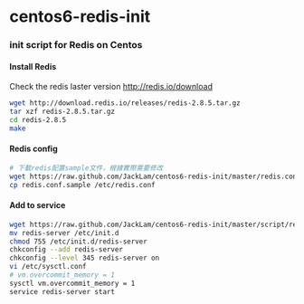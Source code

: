 centos6-redis-init
==================

### init script for Redis on Centos

#### Install Redis

Check the redis laster version http://redis.io/download

```bash
wget http://download.redis.io/releases/redis-2.8.5.tar.gz
tar xzf redis-2.8.5.tar.gz
cd redis-2.8.5
make
```

#### Redis config
```bash
# 下載redis配置sample文件，根據實際需要修改
wget https://raw.github.com/JackLam/centos6-redis-init/master/redis.conf.sample
cp redis.conf.sample /etc/redis.conf
```

#### Add to service
```bash
wget https://raw.github.com/JackLam/centos6-redis-init/master/script/redis-server
mv redis-server /etc/init.d
chmod 755 /etc/init.d/redis-server
chkconfig --add redis-server
chkconfig --level 345 redis-server on
vi /etc/sysctl.conf
# vm.overcommit_memory = 1
sysctl vm.overcommit_memory = 1
service redis-server start
```
